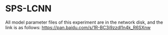 # SPS-LCNN
All model parameter files of this experiment are in the network disk, and the link is as follows:
https://pan.baidu.com/s/1R-BC3i9zzdl1n4k_R6SXnw 

